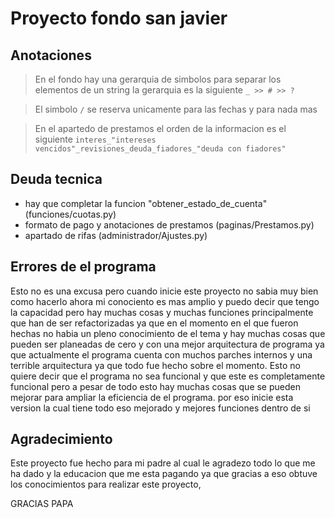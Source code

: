 # Proyecto fondo san javier

## Anotaciones

> En el fondo hay una gerarquia de simbolos para separar los elementos de un string
la gerarquia es la siguiente ``` _ >> # >> ? ```

> El simbolo ```/``` se reserva unicamente para las fechas y para nada mas

> En el apartedo de prestamos el orden de la informacion es el siguiente ```interes_"intereses vencidos"_revisiones_deuda_fiadores_"deuda con fiadores"``` 

## Deuda tecnica
* hay que completar la funcion "obtener_estado_de_cuenta" (funciones/cuotas.py)
* formato de pago y anotaciones de prestamos (paginas/Prestamos.py)
* apartado de rifas (administrador/Ajustes.py)

## Errores de el programa

Esto no es una excusa pero cuando inicie este proyecto no sabia muy bien como
hacerlo ahora mi conociento es mas amplio y puedo decir que tengo la capacidad
pero hay muchas cosas y muchas funciones principalmente que han de ser refactorizadas
ya que en el momento en el que fueron hechas no habia un pleno conocimiento de
el tema y hay muchas cosas que pueden ser planeadas de cero y con una mejor
arquitectura de programa ya que actualmente el programa cuenta con muchos parches
internos y una terrible arquitectura ya que todo fue hecho sobre el momento. Esto
no quiere decir que el programa no sea funcional y que este es completamente funcional
pero a pesar de todo esto hay muchas cosas que se pueden mejorar para ampliar la
eficiencia de el programa. por eso inicie esta version la cual tiene todo eso mejorado
y mejores funciones dentro de si

## Agradecimiento

Este proyecto fue hecho para mi padre al cual le agradezo todo lo que me ha dado
y la educacion que me esta pagando ya que gracias a eso obtuve los conocimientos
para realizar este proyecto,

GRACIAS PAPA
